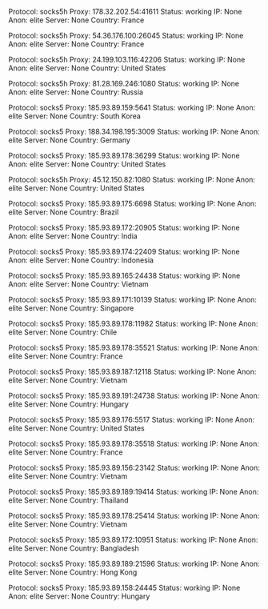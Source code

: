 Protocol: socks5h
Proxy: 178.32.202.54:41611
Status: working
IP: None
Anon: elite
Server: None
Country: France

Protocol: socks5h
Proxy: 54.36.176.100:26045
Status: working
IP: None
Anon: elite
Server: None
Country: France

Protocol: socks5h
Proxy: 24.199.103.116:42206
Status: working
IP: None
Anon: elite
Server: None
Country: United States

Protocol: socks5h
Proxy: 81.28.169.246:1080
Status: working
IP: None
Anon: elite
Server: None
Country: Russia

Protocol: socks5
Proxy: 185.93.89.159:5641
Status: working
IP: None
Anon: elite
Server: None
Country: South Korea

Protocol: socks5
Proxy: 188.34.198.195:3009
Status: working
IP: None
Anon: elite
Server: None
Country: Germany

Protocol: socks5
Proxy: 185.93.89.178:36299
Status: working
IP: None
Anon: elite
Server: None
Country: United States

Protocol: socks5h
Proxy: 45.12.150.82:1080
Status: working
IP: None
Anon: elite
Server: None
Country: United States

Protocol: socks5
Proxy: 185.93.89.175:6698
Status: working
IP: None
Anon: elite
Server: None
Country: Brazil

Protocol: socks5
Proxy: 185.93.89.172:20905
Status: working
IP: None
Anon: elite
Server: None
Country: India

Protocol: socks5
Proxy: 185.93.89.174:22409
Status: working
IP: None
Anon: elite
Server: None
Country: Indonesia

Protocol: socks5
Proxy: 185.93.89.165:24438
Status: working
IP: None
Anon: elite
Server: None
Country: Vietnam

Protocol: socks5
Proxy: 185.93.89.171:10139
Status: working
IP: None
Anon: elite
Server: None
Country: Singapore

Protocol: socks5
Proxy: 185.93.89.178:11982
Status: working
IP: None
Anon: elite
Server: None
Country: Chile

Protocol: socks5
Proxy: 185.93.89.178:35521
Status: working
IP: None
Anon: elite
Server: None
Country: France

Protocol: socks5
Proxy: 185.93.89.187:12118
Status: working
IP: None
Anon: elite
Server: None
Country: Vietnam

Protocol: socks5
Proxy: 185.93.89.191:24738
Status: working
IP: None
Anon: elite
Server: None
Country: Hungary

Protocol: socks5
Proxy: 185.93.89.176:5517
Status: working
IP: None
Anon: elite
Server: None
Country: United States

Protocol: socks5
Proxy: 185.93.89.178:35518
Status: working
IP: None
Anon: elite
Server: None
Country: France

Protocol: socks5
Proxy: 185.93.89.156:23142
Status: working
IP: None
Anon: elite
Server: None
Country: Vietnam

Protocol: socks5
Proxy: 185.93.89.189:19414
Status: working
IP: None
Anon: elite
Server: None
Country: Thailand

Protocol: socks5
Proxy: 185.93.89.178:25414
Status: working
IP: None
Anon: elite
Server: None
Country: Vietnam

Protocol: socks5
Proxy: 185.93.89.172:10951
Status: working
IP: None
Anon: elite
Server: None
Country: Bangladesh

Protocol: socks5
Proxy: 185.93.89.189:21596
Status: working
IP: None
Anon: elite
Server: None
Country: Hong Kong

Protocol: socks5
Proxy: 185.93.89.158:24445
Status: working
IP: None
Anon: elite
Server: None
Country: Hungary

